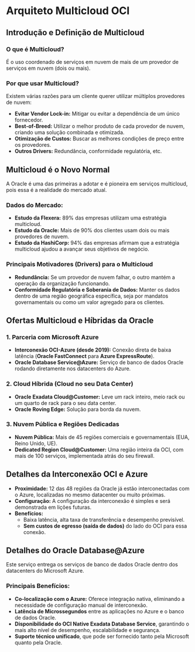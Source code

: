 # Arquiteto Multicloud OCI


## Introdução e Definição de Multicloud

### O que é Multicloud?
É o uso coordenado de serviços em nuvem de mais de um provedor de serviços em nuvem (dois ou mais).

### Por que usar Multicloud?
Existem várias razões para um cliente querer utilizar múltiplos provedores de nuvem:

* **Evitar Vendor Lock-in:** Mitigar ou evitar a dependência de um único fornecedor.
* **Best-of-Breed:** Utilizar o melhor produto de cada provedor de nuvem, criando uma solução combinada e otimizada.
* **Otimização de Custos:** Buscar as melhores condições de preço entre os provedores.
* **Outros Drivers:** Redundância, conformidade regulatória, etc.


## Multicloud é o Novo Normal

A Oracle é uma das primeiras a adotar e é pioneira em serviços multicloud, pois essa é a realidade do mercado atual.

### Dados do Mercado:
* **Estudo da Flexera:** 89% das empresas utilizam uma estratégia multicloud.
* **Estudo da Oracle:** Mais de 90% dos clientes usam dois ou mais provedores de nuvem.
* **Estudo da HashiCorp:** 94% das empresas afirmam que a estratégia multicloud ajudou a avançar seus objetivos de negócio.

### Principais Motivadores (Drivers) para o Multicloud
* **Redundância:** Se um provedor de nuvem falhar, o outro mantém a operação da organização funcionando.
* **Conformidade Regulatória e Soberania de Dados:** Manter os dados dentro de uma região geográfica específica, seja por mandatos governamentais ou como um valor agregado para os clientes.

## Ofertas Multicloud e Híbridas da Oracle

### 1. Parceria com Microsoft Azure
* **Interconexão OCI-Azure (desde 2019):** Conexão direta de baixa latência (**Oracle FastConnect** para **Azure ExpressRoute**).
* **Oracle Database Service@Azure:** Serviço de banco de dados Oracle rodando diretamente nos datacenters do Azure.

### 2. Cloud Híbrida (Cloud no seu Data Center)
* **Oracle Exadata Cloud@Customer:** Leve um rack inteiro, meio rack ou um quarto de rack para o seu data center.
* **Oracle Roving Edge:** Solução para borda da nuvem.

### 3. Nuvem Pública e Regiões Dedicadas
* **Nuvem Pública:** Mais de 45 regiões comerciais e governamentais (EUA, Reino Unido, UE).
* **Dedicated Region Cloud@Customer:** Uma região inteira da OCI, com mais de 100 serviços, implementada atrás do seu firewall.


## Detalhes da Interconexão OCI e Azure

* **Proximidade:** 12 das 48 regiões da Oracle já estão interconectadas com o Azure, localizadas no mesmo datacenter ou muito próximas.
* **Configuração:** A configuração da interconexão é simples e será demonstrada em lições futuras.
* **Benefícios:**
    * Baixa latência, alta taxa de transferência e desempenho previsível.
    * **Sem custos de egresso (saída de dados)** do lado do OCI para essa conexão.

## Detalhes do Oracle Database@Azure

Este serviço entrega os serviços de banco de dados Oracle dentro dos datacenters do Microsoft Azure.

### Principais Benefícios:
* **Co-localização com o Azure:** Oferece integração nativa, eliminando a necessidade de configuração manual de interconexão.
* **Latência de Microssegundos** entre as aplicações no Azure e o banco de dados Oracle.
* **Disponibilidade do OCI Native Exadata Database Service**, garantindo o mais alto nível de desempenho, escalabilidade e segurança.
* **Suporte técnico unificado**, que pode ser fornecido tanto pela Microsoft quanto pela Oracle.

